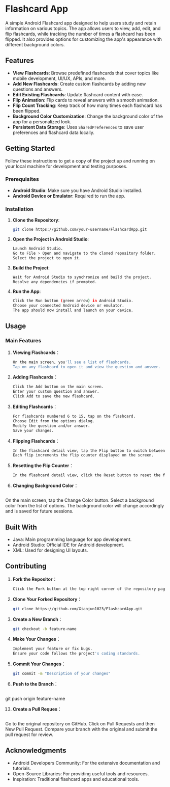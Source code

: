 # Flashcard App

A simple Android Flashcard app designed to help users study and retain information on various topics. The app allows users to view, add, edit, and flip flashcards, while tracking the number of times a flashcard has been flipped. It also provides options for customizing the app's appearance with different background colors.

## Features

- **View Flashcards**: Browse predefined flashcards that cover topics like mobile development, UI/UX, APIs, and more.
- **Add New Flashcards**: Create custom flashcards by adding new questions and answers.
- **Edit Existing Flashcards**: Update flashcard content with ease.
- **Flip Animation**: Flip cards to reveal answers with a smooth animation.
- **Flip Count Tracking**: Keep track of how many times each flashcard has been flipped.
- **Background Color Customization**: Change the background color of the app for a personalized look.
- **Persistent Data Storage**: Uses `SharedPreferences` to save user preferences and flashcard data locally.

## Getting Started

Follow these instructions to get a copy of the project up and running on your local machine for development and testing purposes.

### Prerequisites

- **Android Studio**: Make sure you have Android Studio installed.
- **Android Device or Emulator**: Required to run the app.

### Installation

1. **Clone the Repository**:
   ```bash
   git clone https://github.com/your-username/FlashcardApp.git

2. **Open the Project in Android Studio**:
   ```bash
   Launch Android Studio.
   Go to File > Open and navigate to the cloned repository folder.
   Select the project to open it.

4. **Build the Project**:
   ```bash
   Wait for Android Studio to synchronize and build the project.
   Resolve any dependencies if prompted.

6. **Run the App**:
   ```bash
   Click the Run button (green arrow) in Android Studio.
   Choose your connected Android device or emulator.
   The app should now install and launch on your device.

## Usage

### Main Features

1. **Viewing Flashcards**：
   ```bash
   On the main screen, you'll see a list of flashcards.
   Tap on any flashcard to open it and view the question and answer.

3. **Adding Flashcards**：
   ```bash
   Click the Add button on the main screen.
   Enter your custom question and answer.
   Click Add to save the new flashcard.

5. **Editing Flashcards**：
   ```bash
   For flashcards numbered 6 to 15, tap on the flashcard.
   Choose Edit from the options dialog.
   Modify the question and/or answer.
   Save your changes.

7. **Flipping Flashcards**：
   ```bash
   In the flashcard detail view, tap the Flip button to switch between the question and answer.
   Each flip increments the flip counter displayed on the screen.

9. **Resetting the Flip Counter**：
    ```bash
   In the flashcard detail view, click the Reset button to reset the flip count to zero.

11. **Changing Background Color**：
    ```bash
   On the main screen, tap the Change Color button.
   Select a background color from the list of options.
   The background color will change accordingly and is saved for future sessions.

## Built With
- Java: Main programming language for app development.
- Android Studio: Official IDE for Android development.
- XML: Used for designing UI layouts.

## Contributing

1. **Fork the Repositor**：
   ```bash
   Click the Fork button at the top right corner of the repository page.

3. **Clone Your Forked Repository**：
   ```bash
   git clone https://github.com/Xiaojun1023/FlashcardApp.git

5. **Create a New Branch**：
   ```bash
   git checkout -b feature-name

7. **Make Your Changes**：
   ```bash
   Implement your feature or fix bugs.
   Ensure your code follows the project's coding standards.

9. **Commit Your Changes**：
    ```bash
   git commit -m "Description of your changes"

11. **Push to the Branch**：
    ```bash
   git push origin feature-name

13. **Create a Pull Reques**：
    ```bash
   Go to the original repository on GitHub.
   Click on Pull Requests and then New Pull Request.
   Compare your branch with the original and submit the pull request for review.

## Acknowledgments

- Android Developers Community: For the extensive documentation and tutorials.
- Open-Source Libraries: For providing useful tools and resources.
- Inspiration: Traditional flashcard apps and educational tools.











